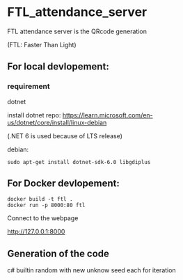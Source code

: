 # FTL_attendance_server 

FTL attendance server is the QRcode generation 

(FTL: Faster Than Light)

## For local devlopement:

### requirement

dotnet

install dotnet repo:
https://learn.microsoft.com/en-us/dotnet/core/install/linux-debian

(.NET 6 is used because of LTS release)

debian:
```
sudo apt-get install dotnet-sdk-6.0 libgdiplus
```


## For Docker devlopement:

```
docker build -t ftl .
docker run -p 8000:80 ftl
```

Connect to the webpage

http://127.0.0.1:8000


## Generation of the code

c# builtin random with new unknow seed each for iteration